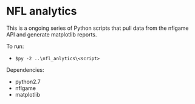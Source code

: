 # NFL analytics
This is a ongoing series of Python scripts that pull data from the nflgame API and generate matplotlib reports.

To run:
 - `$py -2 ..\nfl_anlytics\<script>`

Dependencies:
 - python2.7
 - nflgame
 - matplotlib
